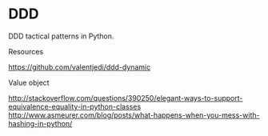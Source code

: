 # DDD
DDD tactical patterns in Python.

Resources

https://github.com/valentjedi/ddd-dynamic

Value object

http://stackoverflow.com/questions/390250/elegant-ways-to-support-equivalence-equality-in-python-classes
http://www.asmeurer.com/blog/posts/what-happens-when-you-mess-with-hashing-in-python/

